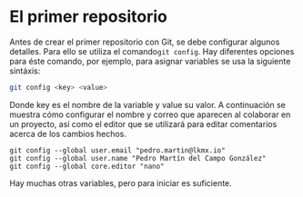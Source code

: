 # El primer repositorio

Antes de crear el primer repositorio con Git, se debe configurar algunos detalles. Para ello se utiliza el comando`git config`. Hay diferentes opciones para éste comando, por ejemplo, para asignar variables se usa la siguiente sintáxis:

```bash
git config <key> <value>
```

Donde key es el nombre de la variable y value su valor. A continuación se muestra cómo configurar el nombre y correo que aparecen al colaborar en un proyecto, así como el editor que se utilizará para editar comentarios acerca de los cambios hechos.

```
git config --global user.email "pedro.martin@lkmx.io"
git config --global user.name "Pedro Martín del Campo González"
git config --global core.editor "nano"
```

Hay muchas otras variables, pero para iniciar es suficiente.



